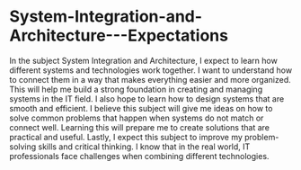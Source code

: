 # System-Integration-and-Architecture---Expectations

In the subject System Integration and Architecture, I expect to learn how different systems and technologies work together. I want to understand how to connect them in a way that makes everything easier and more organized. This will help me build a strong foundation in creating and managing systems in the IT field.
I also hope to learn how to design systems that are smooth and efficient. I believe this subject will give me ideas on how to solve common problems that happen when systems do not match or connect well. Learning this will prepare me to create solutions that are practical and useful.
Lastly, I expect this subject to improve my problem-solving skills and critical thinking. I know that in the real world, IT professionals face challenges when combining different technologies.
